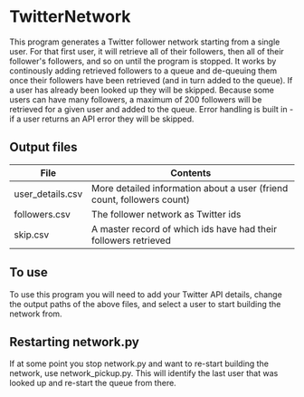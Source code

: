 # TwitterNetwork
This program generates a Twitter follower network starting from a single user. For that first user, it will retrieve all of their followers, then all of their follower's followers, and so on until the program is stopped. It works by continously adding retrieved followers to a queue and de-queuing them once their followers have been retrieved (and in turn added to the queue). If a user has already been looked up they will be skipped. Because some users can have many followers, a maximum of 200 followers will be retrieved for a given user and added to the queue. Error handling is built in - if a user returns an API error they will be skipped. 

## Output files
| File | Contents |
| --- | --- |
| user_details.csv | More detailed information about a user (friend count, followers count)|
| followers.csv | The follower network as Twitter ids | 
| skip.csv | A master record of which ids have had their followers retrieved |

## To use
To use this program you will need to add your Twitter API details, change the output paths of the above files, and select a user to start building the network from. 

## Restarting network.py
If at some point you stop network.py and want to re-start building the network, use network_pickup.py. This will identify the last user that was looked up and re-start the queue from there. 
